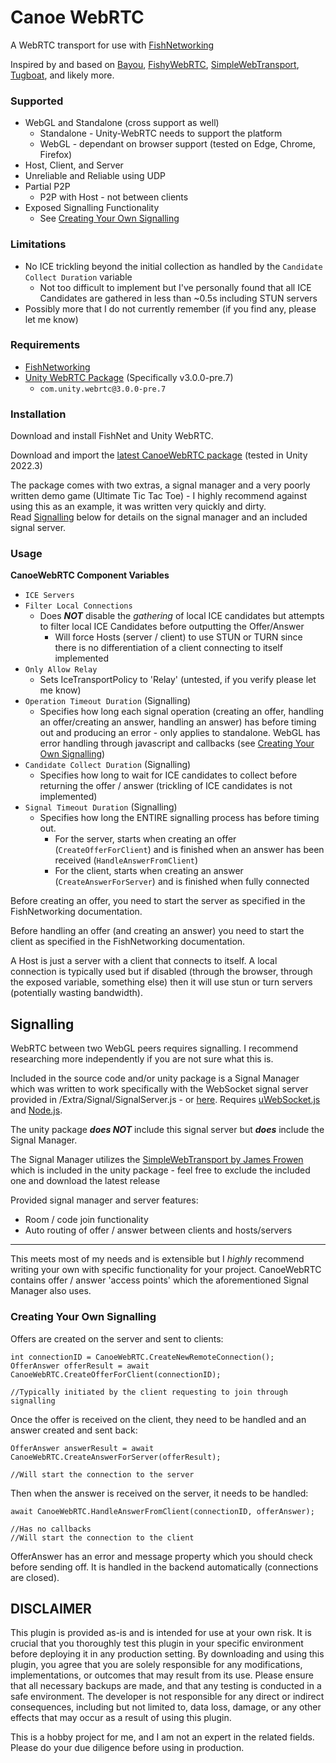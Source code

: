 # Canoe WebRTC

A WebRTC transport for use with [FishNetworking](https://github.com/FirstGearGames/FishNet)

Inspired by and based on [Bayou](https://github.com/FirstGearGames/Bayou/tree/main), [FishyWebRTC](https://github.com/cakeslice/FishyWebRTC), [SimpleWebTransport](https://github.com/James-Frowen/SimpleWebTransport), [Tugboat](https://github.com/FirstGearGames/FishNet/tree/main/Assets/FishNet/Runtime/Transporting/Transports/Tugboat), and likely more.

### **Supported**
- WebGL and Standalone (cross support as well)
  - Standalone - Unity-WebRTC needs to support the platform
  - WebGL - dependant on browser support (tested on Edge, Chrome, Firefox)
- Host, Client, and Server
- Unreliable and Reliable using UDP
- Partial P2P
  - P2P with Host - not between clients
- Exposed Signalling Functionality
  - See [Creating Your Own Signalling](#creating-your-own-signalling)


### **Limitations**
- No ICE trickling beyond the initial collection as handled by the `Candidate Collect Duration` variable
  - Not too difficult to implement but I've personally found that all ICE Candidates are gathered in less than ~0.5s including STUN servers
- Possibly more that I do not currently remember (if you find any, please let me know)

### **Requirements**
- [FishNetworking](https://github.com/FirstGearGames/FishNet)
- [Unity WebRTC Package](https://docs.unity3d.com/Packages/com.unity.webrtc@3.0/manual/index.html) (Specifically v3.0.0-pre.7)
  - `com.unity.webrtc@3.0.0-pre.7`

### **Installation**
Download and install FishNet and Unity WebRTC.

Download and import the [latest CanoeWebRTC package](https://github.com/gmrodriguez124/CanoeWebRTC/releases/latest) 
(tested in Unity 2022.3)

The package comes with two extras, a signal manager and a very poorly written demo game (Ultimate Tic Tac Toe) - I highly recommend against using this as an example, it was written very quickly and dirty.        
Read [Signalling](#signalling)
below for details on the signal manager and an included signal server.

### **Usage**
**CanoeWebRTC Component Variables**
- `ICE Servers`
- `Filter Local Connections`
  - Does ***NOT*** disable the *gathering* of local ICE candidates but attempts to filter local ICE Candidates before outputting the Offer/Answer
    - Will force Hosts (server / client) to use STUN or TURN since there is no differentiation of a client connecting to itself implemented
- `Only Allow Relay`
  - Sets IceTransportPolicy to 'Relay' (untested, if you verify please let me know)
- `Operation Timeout Duration` (Signalling)
  - Specifies how long each signal operation (creating an offer, handling an offer/creating an answer, handling an answer) has before timing out and producing an error - only applies to standalone. WebGL has error handling through javascript and callbacks (see [Creating Your Own Signalling](#creating-your-own-signalling))
- `Candidate Collect Duration` (Signalling)
  - Specifies how long to wait for ICE candidates to collect before returning the offer / answer (trickling of ICE candidates is not implemented)
- `Signal Timeout Duration` (Signalling)
  - Specifies how long the ENTIRE signalling process has before timing out.
    - For the server, starts when creating an offer (`CreateOfferForClient`) and is finished when an answer has been received (`HandleAnswerFromClient`)
    - For the client, starts when creating an answer (`CreateAnswerForServer`) and is finished when fully connected
  
Before creating an offer, you need to start the server as specified in the FishNetworking documentation.

Before handling an offer (and creating an answer) you need to start the client as specified in the FishNetworking documentation.

A Host is just a server with a client that connects to itself. A local connection is typically used but if disabled (through the browser, through the exposed variable, something else) then it will use stun or turn servers (potentially wasting bandwidth).

## **Signalling**

WebRTC between two WebGL peers requires signalling. I recommend researching more independently if you are not sure what this is.

Included in the source code and/or unity package is a Signal Manager which was written to work specifically with the WebSocket signal server provided in /Extra/Signal/SignalServer.js - or [here](https://github.com/gmrodriguez124/CanoeWebRTC/tree/main/Extra/Signal). Requires [uWebSocket.js](https://github.com/uNetworking/uWebSockets.js) and [Node.js](https://nodejs.org/en).

The unity package ***does NOT*** include this signal server but ***does*** include the Signal Manager.

The Signal Manager utilizes the [SimpleWebTransport by James Frowen](https://github.com/James-Frowen/SimpleWebTransport) which is included in the unity package - feel free to exclude the included one and download the latest release

Provided signal manager and server features:
- Room / code join functionality
- Auto routing of offer / answer between clients and hosts/servers

---
This meets most of my needs and is extensible but I *highly* recommend writing your own with specific functionality for your project. CanoeWebRTC contains offer / answer 'access points' which the aforementioned Signal Manager also uses.

### **Creating Your Own Signalling**

Offers are created on the server and sent to clients:
        
    int connectionID = CanoeWebRTC.CreateNewRemoteConnection();
    OfferAnswer offerResult = await CanoeWebRTC.CreateOfferForClient(connectionID);

    //Typically initiated by the client requesting to join through signalling

Once the offer is received on the client, they need to be handled and an answer created and sent back:

    OfferAnswer answerResult = await CanoeWebRTC.CreateAnswerForServer(offerResult);

    //Will start the connection to the server

Then when the answer is received on the server, it needs to be handled:

    await CanoeWebRTC.HandleAnswerFromClient(connectionID, offerAnswer);

    //Has no callbacks
    //Will start the connection to the client

OfferAnswer has an error and message property which you should check before sending off. It is handled in the backend automatically (connections are closed). 


## **DISCLAIMER**
This plugin is provided as-is and is intended for use at your own risk. It is crucial that you thoroughly test this plugin in your specific environment before deploying it in any production setting. By downloading and using this plugin, you agree that you are solely responsible for any modifications, implementations, or outcomes that may result from its use. Please ensure that all necessary backups are made, and that any testing is conducted in a safe environment. The developer is not responsible for any direct or indirect consequences, including but not limited to, data loss, damage, or any other effects that may occur as a result of using this plugin.

This is a hobby project for me, and I am not an expert in the related fields. Please do your due diligence before using in production.
